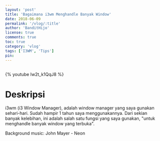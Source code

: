 ```yaml
---
layout: 'post'
title: 'Bagaimana i3wm Menghandle Banyak Window'
date: 2018-06-09
permalink: '/vlog/:title'
author: 'BanditHijo'
license: true
comments: true
toc: true
category: 'vlog'
tags: ['I3WM', 'Tips']
pin:
---
```


<div style="margin-top:30px;"></div>

{% youtube Iw2t_k1QqJ8 %}

# Deskripsi

i3wm (i3 Window Manager), adalah window manager yang saya gunakan sehari-hari. Sudah hampir 1 tahun saya menggunakannya. Dari sekian banyak kelebihan, ini adalah salah satu fungsi yang saya gunakan, "untuk menghandle banyak window yang terbuka".

Background music:
John Mayer - Neon
